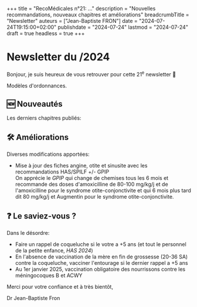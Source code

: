 +++
title = "RecoMédicales n°21:  ..."
description = "Nouvelles recommandations, nouveaux chapitres et améliorations"
breadcrumbTitle = "Newsletter"
auteurs = ["Jean-Baptiste FRON"]
date = "2024-07-24T19:15:00+02:00"
publishdate = "2024-07-24"
lastmod = "2024-07-24"
draft = true
headless = true
+++

# Newsletter du /2024

Bonjour, je suis heureux de vous retrouver pour cette 21<sup>e</sup> newsletter 📰

Modèles d'ordonnances.

## 🆕 Nouveautés

Les derniers chapitres publiés:



## 🛠️ Améliorations

Diverses modifications apportées:

- Mise à jour des fiches angine, otite et sinusite avec les recommandations HAS/SPILF +/- GPIP  
  On apprécie le *GPIP* qui change de chemises tous les 6 mois et recommande des doses d'amoxicilline de 80-100 mg/kg/j et de l'amoxicilline pour le syndrome otite-conjonctivite et qui 6 mois plus tard dit 80 mg/kg/j et Augmentin pour le syndrome otite-conjonctivite.

## ❓ Le saviez-vous ?

Dans le désordre:

- Faire un rappel de coqueluche si le votre a +5 ans (et tout le personnel de la petite enfance, *HAS 2024*)
- En l'absence de vaccination de la mère en fin de grossesse (20-36 SA) contre la coqueluche, vacciner l'entourage si le dernier rappel a +5 ans
- Au 1er janvier 2025, vaccination obligatoire des nourrissons contre les méningocoques B et ACWY

Merci pour votre confiance et à très bientôt,

Dr Jean-Baptiste Fron
